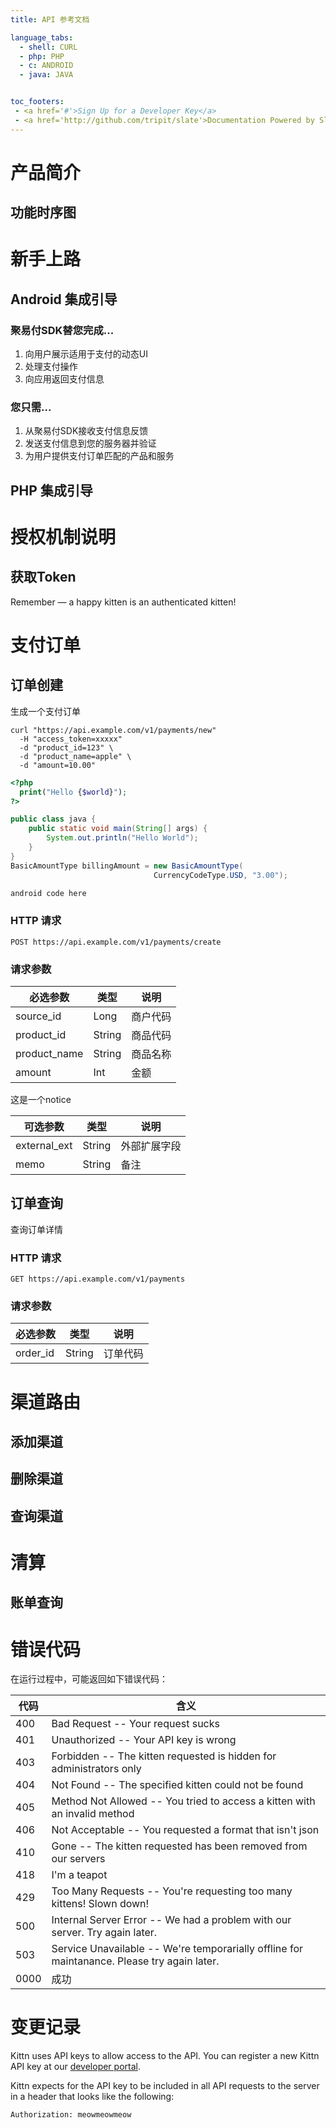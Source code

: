 ```yaml
---
title: API 参考文档

language_tabs:
  - shell: CURL
  - php: PHP 
  - c: ANDROID
  - java: JAVA


toc_footers:
 - <a href='#'>Sign Up for a Developer Key</a>
 - <a href='http://github.com/tripit/slate'>Documentation Powered by Slate</a>
---
```

# 产品简介
## 功能时序图

# 新手上路
## Android 集成引导

### 聚易付SDK替您完成...

1. 向用户展示适用于支付的动态UI
2. 处理支付操作
3. 向应用返回支付信息

### 您只需...

1. 从聚易付SDK接收支付信息反馈
2. 发送支付信息到您的服务器并验证
3. 为用户提供支付订单匹配的产品和服务

## PHP 集成引导

# 授权机制说明
## 获取Token
<aside class="success">
Remember — a happy kitten is an authenticated kitten!
</aside>

# 支付订单
## 订单创建
生成一个支付订单

```shell
curl "https://api.example.com/v1/payments/new"
  -H "access_token=xxxxx"
  -d "product_id=123" \
  -d "product_name=apple" \
  -d "amount=10.00"
```


```php
<?php
  print("Hello {$world}");
?>
```

```java
public class java {
    public static void main(String[] args) {
        System.out.println("Hello World");
    }
}
BasicAmountType billingAmount = new BasicAmountType(
                                CurrencyCodeType.USD, "3.00");

```

```c
android code here
```

### HTTP 请求

`POST https://api.example.com/v1/payments/create`

### 请求参数

必选参数 | 类型 | 说明
--------- | ------- | -----------
source_id | Long | 商户代码
product_id | String | 商品代码
product_name | String | 商品名称
amount | Int | 金额
<aside class="notice">
这是一个notice
</aside>

可选参数 | 类型 | 说明
--------- | ------- | -----------
external_ext | String | 外部扩展字段
memo | String | 备注

## 订单查询

查询订单详情

### HTTP 请求

`GET https://api.example.com/v1/payments`

### 请求参数

必选参数 | 类型 | 说明
--------- | ------- | -----------
order_id | String | 订单代码

# 渠道路由
## 添加渠道
## 删除渠道
## 查询渠道
# 清算
## 账单查询
# 错误代码

在运行过程中，可能返回如下错误代码：

代码 | 含义
---------- | -------
400 | Bad Request -- Your request sucks
401 | Unauthorized -- Your API key is wrong
403 | Forbidden -- The kitten requested is hidden for administrators only
404 | Not Found -- The specified kitten could not be found
405 | Method Not Allowed -- You tried to access a kitten with an invalid method
406 | Not Acceptable -- You requested a format that isn't json
410 | Gone -- The kitten requested has been removed from our servers
418 | I'm a teapot
429 | Too Many Requests -- You're requesting too many kittens! Slown down!
500 | Internal Server Error -- We had a problem with our server. Try again later.
503 | Service Unavailable -- We're temporarially offline for maintanance. Please try again later.
0000| 成功

# 变更记录

Kittn uses API keys to allow access to the API. You can register a new Kittn API key at our [developer portal](http://example.com/developers).

Kittn expects for the API key to be included in all API requests to the server in a header that looks like the following:

`Authorization: meowmeowmeow`


